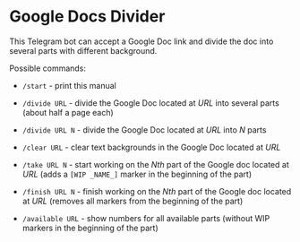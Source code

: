 # Google Docs Divider

This Telegram bot can accept a Google Doc link and divide the doc into several parts with different background.

Possible commands:

- `/start` - print this manual

- `/divide URL` - divide the Google Doc located at _URL_ into several parts (about half a page each)

- `/divide URL N` - divide the Google Doc located at _URL_ into _N_ parts

- `/clear URL` - clear text backgrounds in the Google Doc located at _URL_

- `/take URL N` - start working on the _Nth_ part of the Google doc located at _URL_ (adds a `[WIP _NAME_]` marker in the beginning of the part)

- `/finish URL N` - finish working on the _Nth_ part of the Google doc located at _URL_ (removes all markers from the beginning of the part)

- `/available URL` - show numbers for all available parts (without WIP markers in the beginning of the part)
